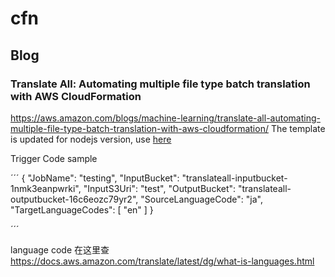 # cfn

## Blog 
### Translate All: Automating multiple file type batch translation with AWS CloudFormation
https://aws.amazon.com/blogs/machine-learning/translate-all-automating-multiple-file-type-batch-translation-with-aws-cloudformation/
The template is updated for nodejs version, use [here](translateall_updated.yml)

Trigger Code sample

´´´
{
  "JobName": "testing",
  "InputBucket": "translateall-inputbucket-1nmk3eanpwrki",
  "InputS3Uri": "test",
  "OutputBucket": "translateall-outputbucket-16c6eozc79yr2",
  "SourceLanguageCode": "ja",
  "TargetLanguageCodes": [
    "en"
  ]
}

´´´


language code 在这里查
https://docs.aws.amazon.com/translate/latest/dg/what-is-languages.html
